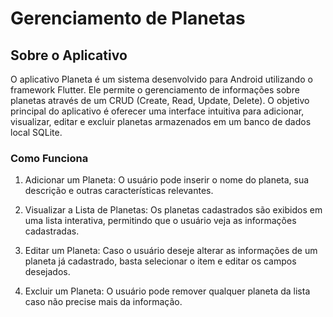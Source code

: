 # Gerenciamento de Planetas

## Sobre o Aplicativo

O aplicativo Planeta é um sistema desenvolvido para Android utilizando o framework Flutter. Ele permite o gerenciamento de informações sobre planetas através de um CRUD (Create, Read, Update, Delete). O objetivo principal do aplicativo é oferecer uma interface intuitiva para adicionar, visualizar, editar e excluir planetas armazenados em um banco de dados local SQLite.

### Como Funciona
1. Adicionar um Planeta: O usuário pode inserir o nome do planeta, sua descrição e outras características relevantes.

2. Visualizar a Lista de Planetas: Os planetas cadastrados são exibidos em uma lista interativa, permitindo que o usuário veja as informações cadastradas.

3. Editar um Planeta: Caso o usuário deseje alterar as informações de um planeta já cadastrado, basta selecionar o item e editar os campos desejados.

4. Excluir um Planeta: O usuário pode remover qualquer planeta da lista caso não precise mais da informação.
